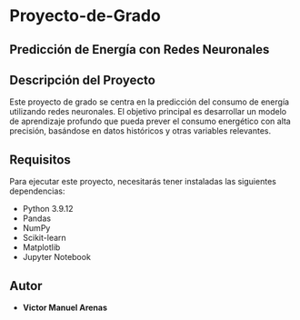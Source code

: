 # Proyecto-de-Grado

## Predicción de Energía con Redes Neuronales

## Descripción del Proyecto

Este proyecto de grado se centra en la predicción del consumo de energía utilizando redes neuronales. El objetivo principal es desarrollar un modelo de aprendizaje profundo que pueda prever el consumo energético con alta precisión, basándose en datos históricos y otras variables relevantes.

## Requisitos

Para ejecutar este proyecto, necesitarás tener instaladas las siguientes dependencias:

- Python 3.9.12
- Pandas
- NumPy
- Scikit-learn
- Matplotlib
- Jupyter Notebook

## Autor

- **Victor Manuel Arenas**
